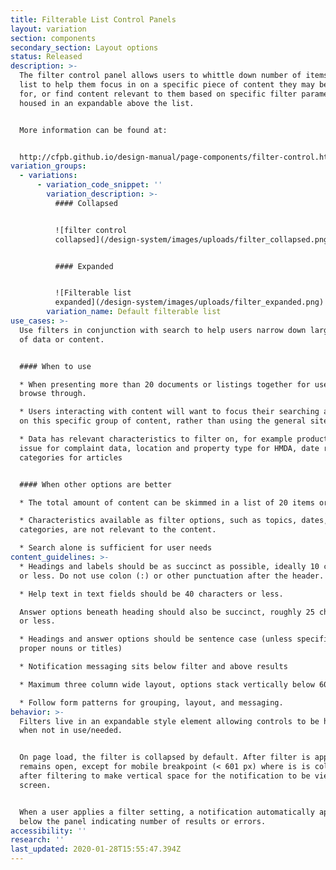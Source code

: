 ```yaml
---
title: Filterable List Control Panels
layout: variation
section: components
secondary_section: Layout options
status: Released
description: >-
  The filter control panel allows users to whittle down number of items in a
  list to help them focus in on a specific piece of content they may be looking
  for, or find content relevant to them based on specific filter parameters,
  housed in an expandable above the list.


  More information can be found at:


  http://cfpb.github.io/design-manual/page-components/filter-control.html
variation_groups:
  - variations:
      - variation_code_snippet: ''
        variation_description: >-
          #### Collapsed


          ![filter control
          collapsed](/design-system/images/uploads/filter_collapsed.png)


          #### Expanded


          ![Filterable list
          expanded](/design-system/images/uploads/filter_expanded.png)
        variation_name: Default filterable list
use_cases: >-
  Use filters in conjunction with search to help users narrow down large amounts
  of data or content.


  #### When to use

  * When presenting more than 20 documents or listings together for users to
  browse through.

  * Users interacting with content will want to focus their searching activities
  on this specific group of content, rather than using the general site search.

  * Data has relevant characteristics to filter on, for example product and
  issue for complaint data, location and property type for HMDA, date range and
  categories for articles


  #### When other options are better

  * The total amount of content can be skimmed in a list of 20 items or less.

  * Characteristics available as filter options, such as topics, dates, and
  categories, are not relevant to the content.

  * Search alone is sufficient for user needs
content_guidelines: >-
  * Headings and labels should be as succinct as possible, ideally 10 characters
  or less. Do not use colon (:) or other punctuation after the header.

  * Help text in text fields should be 40 characters or less.

  Answer options beneath heading should also be succinct, roughly 25 characters
  or less.

  * Headings and answer options should be sentence case (unless specifically
  proper nouns or titles)

  * Notification messaging sits below filter and above results

  * Maximum three column wide layout, options stack vertically below 601 pixels

  * Follow form patterns for grouping, layout, and messaging.
behavior: >-
  Filters live in an expandable style element allowing controls to be hidden
  when not in use/needed.


  On page load, the filter is collapsed by default. After filter is applied it
  remains open, except for mobile breakpoint (< 601 px) where is is collapsed
  after filtering to make vertical space for the notification to be viewed on
  screen.


  When a user applies a filter setting, a notification automatically appears
  below the panel indicating number of results or errors.
accessibility: ''
research: ''
last_updated: 2020-01-28T15:55:47.394Z
---
```

